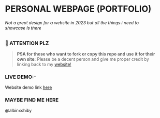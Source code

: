  # PERSONAL WEBPAGE (PORTFOLIO)
 ###### Not a great design for a website in 2023 but all the things i need to showcase is there

 ### 📢 ATTENTION PLZ
 > **PSA for those who want to fork or copy this repo and use it for their own site:**
> Please be a decent person and give me proper credit by linking back to my [website!](https://albinxshiby.github.io)

 ### LIVE DEMO:-
 Website demo link [here](https://albinxshiby.github.io)

 ### MAYBE FIND ME HERE
 @albinxshiby
